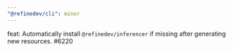 ```yaml
---
"@refinedev/cli": minor
---
```


feat: Automatically install `@refinedev/inferencer` if missing after generating new resources. #6220
